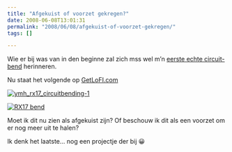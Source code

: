 ```yaml
---
title: "Afgekuist of voorzet gekregen?"
date: 2008-06-08T13:01:31
permalink: "2008/06/08/afgekuist-of-voorzet-gekregen/"
tags: []

---
```

Wie er bij was van in den beginne zal zich mss wel m’n [eerste echte circuit-bend](http://www.donebysimon.be/2006/05/06/yamaha-rx17-circuit-bend/ "http://www.donebysimon.be/2006/05/06/yamaha-rx17-circuit-bend/") herinneren.

Nu staat het volgende op [GetLoFI.com](http://www.getlofi.com/?p=1090 "http://www.getlofi.com/?p=1090")

[![](@images/posts/2008/06/ymh_rx17_circuitbending-1-300x267.jpg "ymh_rx17_circuitbending-1")](@images/posts/2008/06/ymh_rx17_circuitbending-1.jpg)

[![](@images/posts/2008/06/p1010007-300x258.jpg "RX17 bend")](@images/posts/2008/06/p1010007.jpg)

Moet ik dit nu zien als afgekuist zijn? Of beschouw ik dit als een voorzet om er nog meer uit te halen?

Ik denk het laatste… nog een projectje der bij 😀
